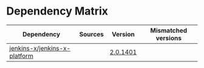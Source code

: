 # Dependency Matrix

Dependency | Sources | Version | Mismatched versions
---------- | ------- | ------- | -------------------
[jenkins-x/jenkins-x-platform](https://github.com/jenkins-x/jenkins-x-platform) |  | [2.0.1401](https://github.com/jenkins-x/jenkins-x-platform/releases/tag/v2.0.1401) | 
